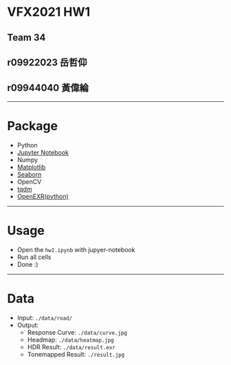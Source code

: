 # VFX2021 HW1
## Team 34
## r09922023	岳哲仰
## r09944040	黃偉綸 
---
# Package
- Python
- [Jupyter Notebook](https://jupyter.org/)
- Numpy
- [Matplotlib](https://matplotlib.org/)
- [Seaborn](https://seaborn.pydata.org/)
- OpenCV
- [tqdm](https://github.com/tqdm/tqdm)
- [OpenEXR(python)](https://anaconda.org/conda-forge/openexr-python)

---
# Usage
- Open the `hw1.ipynb` with jupyer-notebook
- Run all cells
- Done :)

--- 
# Data
- Input: `./data/road/`
- Output:
    - Response Curve: `./data/curve.jpg`
    - Headmap: `./data/heatmap.jpg`
    - HDR Result: `./data/result.exr`
    - Tonemapped Result:  `./result.jpg`
